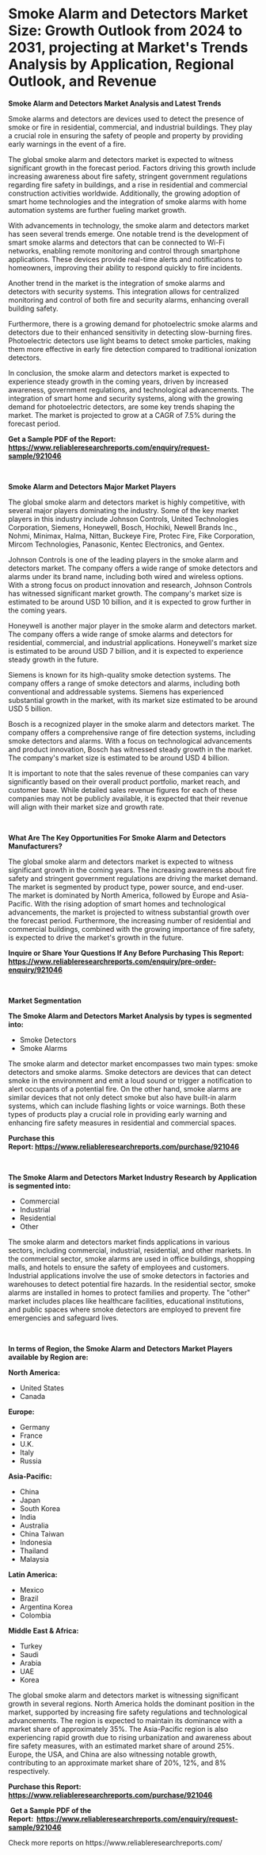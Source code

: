 <p><h1>Smoke Alarm and Detectors Market Size: Growth Outlook from 2024 to 2031, projecting at Market's Trends Analysis by Application, Regional Outlook, and Revenue</h1></p><p><strong>Smoke Alarm and Detectors Market Analysis and Latest Trends</strong></p>
<p><p>Smoke alarms and detectors are devices used to detect the presence of smoke or fire in residential, commercial, and industrial buildings. They play a crucial role in ensuring the safety of people and property by providing early warnings in the event of a fire.</p><p>The global smoke alarm and detectors market is expected to witness significant growth in the forecast period. Factors driving this growth include increasing awareness about fire safety, stringent government regulations regarding fire safety in buildings, and a rise in residential and commercial construction activities worldwide. Additionally, the growing adoption of smart home technologies and the integration of smoke alarms with home automation systems are further fueling market growth.</p><p>With advancements in technology, the smoke alarm and detectors market has seen several trends emerge. One notable trend is the development of smart smoke alarms and detectors that can be connected to Wi-Fi networks, enabling remote monitoring and control through smartphone applications. These devices provide real-time alerts and notifications to homeowners, improving their ability to respond quickly to fire incidents.</p><p>Another trend in the market is the integration of smoke alarms and detectors with security systems. This integration allows for centralized monitoring and control of both fire and security alarms, enhancing overall building safety.</p><p>Furthermore, there is a growing demand for photoelectric smoke alarms and detectors due to their enhanced sensitivity in detecting slow-burning fires. Photoelectric detectors use light beams to detect smoke particles, making them more effective in early fire detection compared to traditional ionization detectors.</p><p>In conclusion, the smoke alarm and detectors market is expected to experience steady growth in the coming years, driven by increased awareness, government regulations, and technological advancements. The integration of smart home and security systems, along with the growing demand for photoelectric detectors, are some key trends shaping the market. The market is projected to grow at a CAGR of 7.5% during the forecast period.</p></p>
<p><strong>Get a Sample PDF of the Report:&nbsp; <a href="https://www.reliableresearchreports.com/enquiry/request-sample/921046">https://www.reliableresearchreports.com/enquiry/request-sample/921046</a></strong></p>
<p>&nbsp;</p>
<p><strong>Smoke Alarm and Detectors Major Market Players</strong></p>
<p><p>The global smoke alarm and detectors market is highly competitive, with several major players dominating the industry. Some of the key market players in this industry include Johnson Controls, United Technologies Corporation, Siemens, Honeywell, Bosch, Hochiki, Newell Brands Inc., Nohmi, Minimax, Halma, Nittan, Buckeye Fire, Protec Fire, Fike Corporation, Mircom Technologies, Panasonic, Kentec Electronics, and Gentex.</p><p>Johnson Controls is one of the leading players in the smoke alarm and detectors market. The company offers a wide range of smoke detectors and alarms under its brand name, including both wired and wireless options. With a strong focus on product innovation and research, Johnson Controls has witnessed significant market growth. The company's market size is estimated to be around USD 10 billion, and it is expected to grow further in the coming years.</p><p>Honeywell is another major player in the smoke alarm and detectors market. The company offers a wide range of smoke alarms and detectors for residential, commercial, and industrial applications. Honeywell's market size is estimated to be around USD 7 billion, and it is expected to experience steady growth in the future.</p><p>Siemens is known for its high-quality smoke detection systems. The company offers a range of smoke detectors and alarms, including both conventional and addressable systems. Siemens has experienced substantial growth in the market, with its market size estimated to be around USD 5 billion.</p><p>Bosch is a recognized player in the smoke alarm and detectors market. The company offers a comprehensive range of fire detection systems, including smoke detectors and alarms. With a focus on technological advancements and product innovation, Bosch has witnessed steady growth in the market. The company's market size is estimated to be around USD 4 billion.</p><p>It is important to note that the sales revenue of these companies can vary significantly based on their overall product portfolio, market reach, and customer base. While detailed sales revenue figures for each of these companies may not be publicly available, it is expected that their revenue will align with their market size and growth rate.</p></p>
<p>&nbsp;</p>
<p><strong>What Are The Key Opportunities For Smoke Alarm and Detectors Manufacturers?</strong></p>
<p><p>The global smoke alarm and detectors market is expected to witness significant growth in the coming years. The increasing awareness about fire safety and stringent government regulations are driving the market demand. The market is segmented by product type, power source, and end-user. The market is dominated by North America, followed by Europe and Asia-Pacific. With the rising adoption of smart homes and technological advancements, the market is projected to witness substantial growth over the forecast period. Furthermore, the increasing number of residential and commercial buildings, combined with the growing importance of fire safety, is expected to drive the market's growth in the future.</p></p>
<p><strong>Inquire or Share Your Questions If Any Before Purchasing This Report: <a href="https://www.reliableresearchreports.com/enquiry/pre-order-enquiry/921046">https://www.reliableresearchreports.com/enquiry/pre-order-enquiry/921046</a></strong></p>
<p>&nbsp;</p>
<p><strong>Market Segmentation</strong></p>
<p><strong>The Smoke Alarm and Detectors Market Analysis by types is segmented into:</strong></p>
<p><ul><li>Smoke Detectors</li><li>Smoke Alarms</li></ul></p>
<p><p>The smoke alarm and detector market encompasses two main types: smoke detectors and smoke alarms. Smoke detectors are devices that can detect smoke in the environment and emit a loud sound or trigger a notification to alert occupants of a potential fire. On the other hand, smoke alarms are similar devices that not only detect smoke but also have built-in alarm systems, which can include flashing lights or voice warnings. Both these types of products play a crucial role in providing early warning and enhancing fire safety measures in residential and commercial spaces.</p></p>
<p><strong>Purchase this Report:&nbsp;<a href="https://www.reliableresearchreports.com/purchase/921046">https://www.reliableresearchreports.com/purchase/921046</a></strong></p>
<p>&nbsp;</p>
<p><strong>The Smoke Alarm and Detectors Market Industry Research by Application is segmented into:</strong></p>
<p><ul><li>Commercial</li><li>Industrial</li><li>Residential</li><li>Other</li></ul></p>
<p><p>The smoke alarm and detectors market finds applications in various sectors, including commercial, industrial, residential, and other markets. In the commercial sector, smoke alarms are used in office buildings, shopping malls, and hotels to ensure the safety of employees and customers. Industrial applications involve the use of smoke detectors in factories and warehouses to detect potential fire hazards. In the residential sector, smoke alarms are installed in homes to protect families and property. The "other" market includes places like healthcare facilities, educational institutions, and public spaces where smoke detectors are employed to prevent fire emergencies and safeguard lives.</p></p>
<p>&nbsp;</p>
<p><strong>In terms of Region, the Smoke Alarm and Detectors Market Players available by Region are:</strong></p>
<p>
    <p> <strong> North America: </strong>
        <ul>
            <li>United States</li>
            <li>Canada</li>
        </ul>
        </p> 
    <p> <strong> Europe: </strong>
        <ul>
            <li>Germany</li>
            <li>France</li>
            <li>U.K.</li>
            <li>Italy</li>
            <li>Russia</li>
        </ul>
        </p> 
    <p> <strong> Asia-Pacific: </strong>
        <ul>
            <li>China</li>
            <li>Japan</li>
            <li>South Korea</li>
            <li>India</li>
            <li>Australia</li>
            <li>China Taiwan</li>
            <li>Indonesia</li>
            <li>Thailand</li>
            <li>Malaysia</li>
        </ul>
        </p> 
    <p> <strong> Latin America: </strong>
        <ul>
            <li>Mexico</li>
            <li>Brazil</li>
            <li>Argentina Korea</li>
            <li>Colombia</li>
        </ul>
        </p> 
    <p> <strong> Middle East & Africa: </strong>
        <ul>
            <li>Turkey</li>
            <li>Saudi</li>
            <li>Arabia</li>
            <li>UAE</li>
            <li>Korea</li>
        </ul>
    </p>
    </p>
<p><p>The global smoke alarm and detectors market is witnessing significant growth in several regions. North America holds the dominant position in the market, supported by increasing fire safety regulations and technological advancements. The region is expected to maintain its dominance with a market share of approximately 35%. The Asia-Pacific region is also experiencing rapid growth due to rising urbanization and awareness about fire safety measures, with an estimated market share of around 25%. Europe, the USA, and China are also witnessing notable growth, contributing to an approximate market share of 20%, 12%, and 8% respectively.</p></p>
<p><strong>Purchase this Report: <a href="https://www.reliableresearchreports.com/purchase/921046">https://www.reliableresearchreports.com/purchase/921046</a></strong></p>
<p>&nbsp;<strong>Get a Sample PDF of the Report:&nbsp;&nbsp;<a href="https://www.reliableresearchreports.com/enquiry/request-sample/921046">https://www.reliableresearchreports.com/enquiry/request-sample/921046</a></strong></p>
<p><strong></strong></p>
<p>Check more reports on https://www.reliableresearchreports.com/</p>